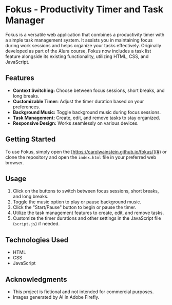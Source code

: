 # Fokus - Productivity Timer and Task Manager

Fokus is a versatile web application that combines a productivity timer with a simple task management system. It assists you in maintaining focus during work sessions and helps organize your tasks effectively. Originally developed as part of the Alura course, Fokus now includes a task list feature alongside its existing functionality, utilizing HTML, CSS, and JavaScript.

## Features

- **Context Switching:** Choose between focus sessions, short breaks, and long breaks.
- **Customizable Timer:** Adjust the timer duration based on your preferences.
- **Background Music:** Toggle background music during focus sessions.
- **Task Management:** Create, edit, and remove tasks to stay organized.
- **Responsive Design:** Works seamlessly on various devices.

## Getting Started

To use Fokus, simply open the [https://carolwainstein.github.io/fokus/](#) or clone the repository and open the `index.html` file in your preferred web browser.

## Usage

1. Click on the buttons to switch between focus sessions, short breaks, and long breaks.
2. Toggle the music option to play or pause background music.
3. Click the "Start/Pause" button to begin or pause the timer.
4. Utilize the task management features to create, edit, and remove tasks.
5. Customize the timer durations and other settings in the JavaScript file (`script.js`) if needed.

## Technologies Used

- HTML
- CSS
- JavaScript

## Acknowledgments

- This project is fictional and not intended for commercial purposes.
- Images generated by AI in Adobe Firefly.

